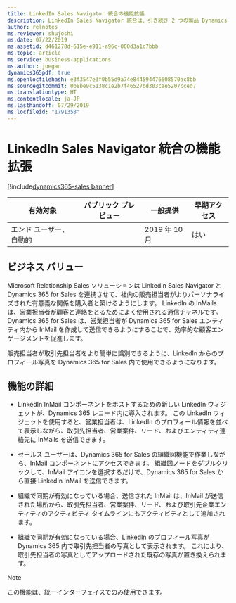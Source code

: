 ```yaml
---
title: LinkedIn Sales Navigator 統合の機能拡張
description: LinkedIn Sales Navigator 統合は、引き続き 2 つの製品 Dynamics 365 for Sales と LinkedIn Sales Navigator の価値を合わせて提供します。 最新の改良の目的は、LinkedIn InMail を営業ユーザーからもっとアクセスしやすくすることです。
author: relnotes
ms.reviewer: shujoshi
ms.date: 07/22/2019
ms.assetid: d461278d-615e-e911-a96c-000d3a1c7bbb
ms.topic: article
ms.service: business-applications
ms.author: joegan
dynamics365pdf: true
ms.openlocfilehash: e3f3547e3f0b55d9a74e844594476608570ac8bb
ms.sourcegitcommit: 0b8be9c5138c1e2b7f46527bd303cae5207cced7
ms.translationtype: HT
ms.contentlocale: ja-JP
ms.lasthandoff: 07/29/2019
ms.locfileid: "1791358"
---
```

# <a name="linkedin-sales-navigator-integration-enhancements"></a>LinkedIn Sales Navigator 統合の機能拡張
[!include[dynamics365-sales banner](../includes/dynamics365-sales.md)]

| 有効対象    |  パブリック プレビュー | 一般提供 | 早期アクセス |
| ---------- | ---------- |---------- |---------- |
|エンド ユーザー、自動的|| 2019 年 10 月|はい |


## <a name="business-value"></a>ビジネス バリュー
<!-- bv start -->
Microsoft Relationship Sales ソリューションは LinkedIn Sales Navigator と Dynamics 365 for Sales を連携させて、社内の販売担当者がよりパーソナライズされた有意義な関係を購入者と築けるようにします。 LinkedIn の InMails は、営業担当者が顧客と連絡をとるためによく使用される通信チャネルです。 Dynamics 365 for Sales は、営業担当者が Dynamics 365 for Sales エンティティ内から InMail を作成して送信できるようにすることで、効率的な顧客エンゲージメントを促進します。

販売担当者が取引先担当者をより簡単に識別できるように、LinkedIn からのプロフィール写真を Dynamics 365 for Sales 内で使用できるようになります。
<!-- bv end -->



## <a name="feature-details"></a>機能の詳細
<!--feature detail start -->
- LinkedIn InMail コンポーネントをホストするための新しい LinkedIn ウィジェットが、Dynamics 365 レコード内に導入されます。 この LinkedIn ウィジェットを使用すると、営業担当者は、LinkedIn のプロフィール情報を並べて表示しながら、取引先担当者、営業案件、リード、およびエンティティ連絡先に InMails を送信できます。

- セールス ユーザーは、Dynamics 365 for Sales の組織図機能で作業しながら、InMail コンポーネントにアクセスできます。 組織図ノードをダブルクリックして、InMail アイコンを選択するだけで、Dynamics 365 for Sales から直接 LinkedIn InMail を送信できます。

- 組織で同期が有効になっている場合、送信された InMail は、InMail が送信された場所から、取引先担当者、営業案件、リード、および取引先企業エンティティのアクティビティ タイムラインにもアクティビティとして追加されます。

- 組織で同期が有効になっている場合、LinkedIn のプロフィール写真が Dynamics 365 内で取引先担当者の写真として表示されます。 これにより、取引先担当者の写真としてアップロードされた既存の写真が置き換えられます。
<!--feature detail end -->


> [!NOTE]
> この機能は、統一インターフェイスでのみ使用できます。








